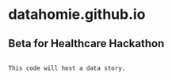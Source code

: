 # datahomie.github.io
## Beta for Healthcare Hackathon
~~~~~~~~~~~~~~~~~~~~~~~~~~~~~

This code will host a data story.
